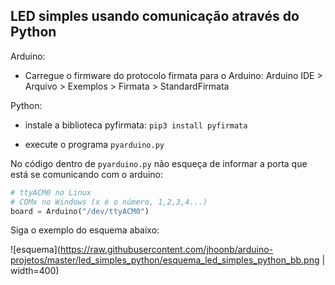 ## LED simples usando comunicação através do Python

Arduino: 

- Carregue o firmware do protocolo firmata para o Arduino:
Arduino IDE > Arquivo > Exemplos > Firmata > StandardFirmata


Python:

- instale a biblioteca pyfirmata:
```pip3 install pyfirmata```

- execute o programa ```pyarduino.py```

No código dentro de ```pyarduino.py``` não esqueça
de informar a porta que está se comunicando com o arduino:

```python
# ttyACM0 no Linux
# COMx no Windows (x é o número, 1,2,3,4...)
board = Arduino("/dev/ttyACM0")
```

Siga o exemplo do esquema abaixo:

![esquema](https://raw.githubusercontent.com/jhoonb/arduino-projetos/master/led_simples_python/esquema_led_simples_python_bb.png | width=400)
